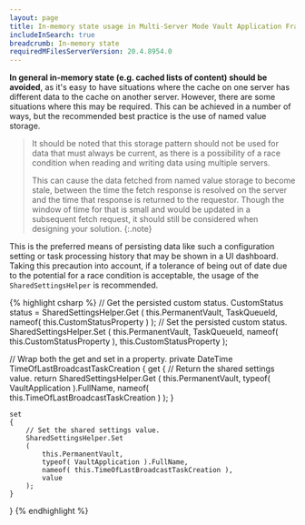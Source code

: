 ```yaml
---
layout: page
title: In-memory state usage in Multi-Server Mode Vault Application Framework applications
includeInSearch: true
breadcrumb: In-memory state
requiredMFilesServerVersion: 20.4.8954.0
---
```


**In general in-memory state (e.g. cached lists of content) should be avoided**, as it's easy to have situations where the cache on one server has different data to the cache on another server.  However, there are some situations where this may be required.  This can be achieved in a number of ways, but the recommended best practice is the use of named value storage.

> It should be noted that this storage pattern should not be used for data that must always be current, as there is a possibility of a race condition when reading and writing data using multiple servers.
>
> This can cause the data fetched from named value storage to become stale, between the time the fetch response is resolved on the server and the time that response is returned to the requestor. Though the window of time for that is small and would be updated in a subsequent fetch request, it should still be considered when designing your solution.
{:.note}

This is the preferred means of persisting data like such a configuration setting or task processing history that may be shown in a UI dashboard. Taking this precaution into account, if a tolerance of being out of date due to the potential for a race condition is acceptable, the usage of the `SharedSettingsHelper` is recommended.

{% highlight csharp %}
// Get the persisted custom status.
CustomStatus status = SharedSettingsHelper.Get<CustomStatus>
(
	this.PermanentVault,
	TaskQueueId,
	nameof( this.CustomStatusProperty )
);
// Set the persisted custom status.
SharedSettingsHelper.Set
(
	this.PermanentVault,
	TaskQueueId,
	nameof( this.CustomStatusProperty ),
	this.CustomStatusProperty
);

// Wrap both the get and set in a property.
private DateTime TimeOfLastBroadcastTaskCreation
{
    get
    {
        // Return the shared settings value.
        return SharedSettingsHelper.Get<DateTime>
		(
			this.PermanentVault,
			typeof( VaultApplication ).FullName,
			nameof( this.TimeOfLastBroadcastTaskCreation )
		);
    }

    set
    {
        // Set the shared settings value.
        SharedSettingsHelper.Set
		(
			this.PermanentVault,
			typeof( VaultApplication ).FullName,
			nameof( this.TimeOfLastBroadcastTaskCreation ),
			value
		);
    }
}
{% endhighlight %}
